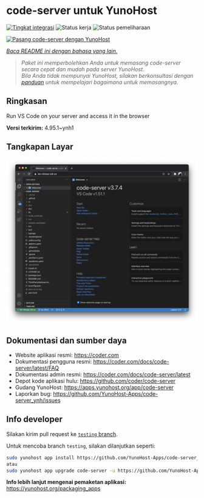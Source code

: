 <!--
N.B.: README ini dibuat secara otomatis oleh <https://github.com/YunoHost/apps/tree/master/tools/readme_generator>
Ini TIDAK boleh diedit dengan tangan.
-->

# code-server untuk YunoHost

[![Tingkat integrasi](https://dash.yunohost.org/integration/code-server.svg)](https://ci-apps.yunohost.org/ci/apps/code-server/) ![Status kerja](https://ci-apps.yunohost.org/ci/badges/code-server.status.svg) ![Status pemeliharaan](https://ci-apps.yunohost.org/ci/badges/code-server.maintain.svg)

[![Pasang code-server dengan YunoHost](https://install-app.yunohost.org/install-with-yunohost.svg)](https://install-app.yunohost.org/?app=code-server)

*[Baca README ini dengan bahasa yang lain.](./ALL_README.md)*

> *Paket ini memperbolehkan Anda untuk memasang code-server secara cepat dan mudah pada server YunoHost.*  
> *Bila Anda tidak mempunyai YunoHost, silakan berkonsultasi dengan [panduan](https://yunohost.org/install) untuk mempelajari bagaimana untuk memasangnya.*

## Ringkasan

Run VS Code on your server and access it in the browser


**Versi terkirim:** 4.95.1~ynh1

## Tangkapan Layar

![Tangkapan Layar pada code-server](./doc/screenshots/screenshot.png)

## Dokumentasi dan sumber daya

- Website aplikasi resmi: <https://coder.com>
- Dokumentasi pengguna resmi: <https://coder.com/docs/code-server/latest/FAQ>
- Dokumentasi admin resmi: <https://coder.com/docs/code-server/latest>
- Depot kode aplikasi hulu: <https://github.com/coder/code-server>
- Gudang YunoHost: <https://apps.yunohost.org/app/code-server>
- Laporkan bug: <https://github.com/YunoHost-Apps/code-server_ynh/issues>

## Info developer

Silakan kirim pull request ke [`testing` branch](https://github.com/YunoHost-Apps/code-server_ynh/tree/testing).

Untuk mencoba branch `testing`, silakan dilanjutkan seperti:

```bash
sudo yunohost app install https://github.com/YunoHost-Apps/code-server_ynh/tree/testing --debug
atau
sudo yunohost app upgrade code-server -u https://github.com/YunoHost-Apps/code-server_ynh/tree/testing --debug
```

**Info lebih lanjut mengenai pemaketan aplikasi:** <https://yunohost.org/packaging_apps>
